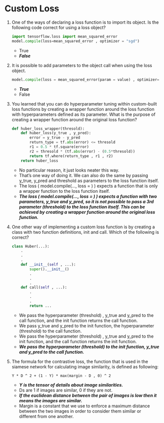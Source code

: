 # Custom Loss

1. One of the ways of declaring a loss function is to import its object. Is the following code correct for using a loss object?

    ```python
    import tensorflow.loss import mean_squared_error
    model.compile(loss=mean_squared_error , optimizer = "sgd")
    ```
    * True
    * ***False***

2. It is possible to add parameters to the object call when using the loss object.
    ```python
    model.compile(loss = mean_squared_error(param = value) , optimizer="sgd")
    ```
    * ***True***
    * False

3. You learned that you can do hyperparameter tuning within custom-built loss functions by creating a wrapper function around the loss
   function with hyperparameters defined as its parameter. What is the purpose of creating a wrapper function around the original loss function?
    ```python
    def huber_loss_wrapper(thresold):
        def huber_loss(y_true , y_pred):
            error = y_true - y_pred
            return_type = tf.abs(error) <= thresold
            r1 = 0.5 * tf.square(error)
            r2 = thresold * (tf.abs(error) - (0.5*thresold))
            return tf.where(return_type , r1 , r2)
        return huber_loss
    ```
   
    * No particular reason, it just looks neater this way.
    * That’s one way of doing it. We can also do the same by passing y_true, y_pred and threshold as parameters to the loss function itself.
    * The loss ( model.compile(..., loss = ) ) expects a function that is only a wrapper function to the loss function itself.
    * ***The loss ( model.compile(..., loss = ) ) expects a function with two parameters, y_true and y_pred, so it is not possible to pass
      a 3rd parameter (threshold) to the loss function itself. This can be achieved by creating a wrapper function around the original loss function.***
  
4. One other way of implementing a custom loss function is by creating a class with two function definitions, init and call. Which of the following is correct?
    
    ```python
    class Huber(...):
        .
        .
        .
        def __init__(self , ...):
            super().__init__()
            .
            .
            .
        def call(self , ...):
            .
            .
            .
            return ...
    ```
    
    * We pass the hyperparameter (threshold) , y_true and y_pred to the call function, and the init function returns the call function.
    * We pass y_true and y_pred to the init function, the hyperparameter (threshold) to the call function.
    * We pass the hyperparameter (threshold) , y_true and y_pred to the init function, and the call function returns the init function.
    * ***We pass the hyperparameter (threshold) to the init function, y_true and y_pred to the call function.***
    
5. The formula for the contrastive loss, the function that is used in the siamese network for calculating image similarity, is defined as following:

    `Y * D ^ 2 + (1 - Y) * max(margin - D , 0) ^ 2`
    * ***Y is the tensor of details about image similarities.***
    * Ds are 1 if images are similar, 0 if they are not.
    * ***If the euclidean distance between the pair of images is low then it means the images are similar.***
    * Margin is a constant that we use to enforce a maximum distance between the two images in order to consider them similar or different from one another.
